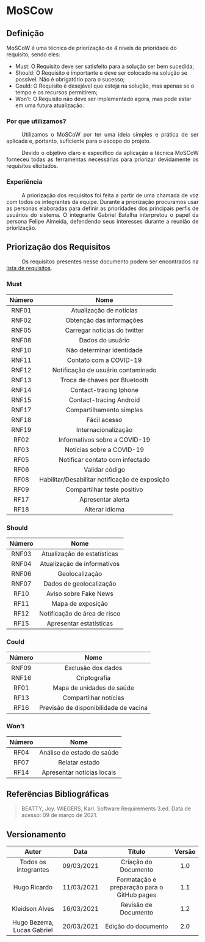 # MoSCow

## Definição

<div style="text-indent: text-align: justify">
MoSCoW é uma técnica de priorização de 4 níveis de prioridade do requisito, sendo eles:
</div>

* Must: O Requisito deve ser satisfeito para a solução ser bem sucedida;
* Should: O Requisito é importante e deve ser colocado na solução se possível. Não é obrigatório para o sucesso;
* Could: O Requisito é desejável que esteja na solução, mas apenas se o tempo e os recursos permitirem;
* Won’t:  O Requisito não deve ser implementado agora, mas pode estar em uma futura atualização.

### Por que utilizamos?
<div style="text-indent: 40px; text-align: justify">
Utilizamos o MoSCoW por ter uma ideia simples e prática de ser aplicada e, portanto, suficiente para o escopo do projeto.

Devido o objetivo claro e específico da aplicação a técnica MoSCoW forneceu todas as ferramentas necessárias para priorizar devidamente os requisitos elicitados.
</div>

### Experiência
<div style="text-indent: 40px; text-align: justify">
A priorização dos requisitos foi feita a partir de uma chamada de voz com todos os integrantes da equipe. Durante a priorização procuramos usar as personas elaboradas para definir as prioridades dos principais perfis de usuários do sistema. O integrante Gabriel Batalha interpretou o papel da persona Felipe Almeida, defendendo seus interesses durante a reunião de priorização.
</div>

## Priorização dos Requisitos
<div style="text-indent: 40px; text-align: justify">
Os requisitos presentes nesse documento podem ser encontrados na <a href="https://requisitos-de-software.github.io/2020.2-Coronavirus-SUS/elicitacao/requisitos/">lista de requisitos</a>.

</div>



### Must


|Número| Nome|
|:----:|:--:|
|RNF01|Atualização de notícias
|RNF02|Obtenção das informações
|RNF05|Carregar notícias do twitter
|RNF08|Dados do usuário
|RNF10|Não determinar identidade
|RNF11|Contato com a COVID-19
|RNF12|Notificação de usuário contaminado
|RNF13|Troca de chaves por Bluetooth
|RNF14|Contact-tracing Iphone
|RNF15|Contact-tracing Android
|RNF17|Compartilhamento simples|O usuário deve poder compartilhar teste positivo com no máximo 3 cliques
|RNF18|Fácil acesso|O usuário deve ter fácil acesso às dicas e notícias
|RNF19|Internacionalização|O sistema deve conter outros idiomas guardados
|RF02 |Informativos sobre a COVID-19
|RF03 |Notícias sobre a COVID-19
|RF05 |Notificar contato com infectado
|RF06 |Validar código 
|RF08 |Habilitar/Desabilitar notificação de exposição
|RF09 |Compartilhar teste positivo
|RF17 |Apresentar alerta
|RF18 |Alterar idioma|O usuário deve poder alterar o idioma do sistema



### Should
 

|Número|Nome|
|:----:|:-----:|
|RNF03| Atualização de estatísticas |
|RNF04| Atualização de informativos |
|RNF06| Geolocalização|
|RNF07|Dados de geolocalização|
|RF10|Aviso sobre Fake News|
|RF11 |Mapa de exposição|
|RF12 |Notificação de área de risco|
|RF15 |Apresentar estatísticas |


### Could

|Número|Nome|
|:---:|:--:|
RNF09|Exclusão dos dados
RNF16|Criptografia
RF01 |Mapa de unidades de saúde 
RF13 |Compartilhar notícias
RF16|Previsão de disponibilidade de vacina



### Won’t
|Número|Nome|
|:---:|:---:|
|RF04 |Análise de estado de saúde
|RF07|Relatar estado
|RF14 |Apresentar notícias locais


## Referências Bibliográficas
> BEATTY, Joy. WIEGERS, Karl. Software Requirements 3.ed. Data de acesso: 09 de março de 2021.


## Versionamento

| Autor     | Data       | Título     | Versão     |
| :--------:| :--------: | :--------: | :--------: |
| Todos os integrantes | 09/03/2021     | Criação do Documento | 1.0 
| Hugo Ricardo | 11/03/2021     | Formatação e preparação para o GitHub pages | 1.1 |
| Kleidson Alves | 16/03/2021 | Revisão de Documento| 1.2|
| Hugo Bezerra, Lucas Gabriel | 20/03/2021 | Edição do documento| 2.0|
